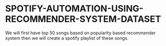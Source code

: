 # SPOTIFY-AUTOMATION-USING-RECOMMENDER-SYSTEM-DATASET
We will first have top 50 songs based on popularity based recommender system then we will create a spotify playlist of these songs.
